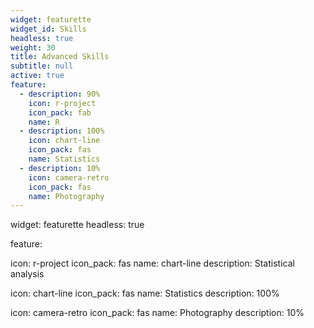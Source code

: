 ```yaml
---
widget: featurette
widget_id: Skills
headless: true
weight: 30
title: Advanced Skills
subtitle: null
active: true
feature:
  - description: 90%
    icon: r-project
    icon_pack: fab
    name: R
  - description: 100%
    icon: chart-line
    icon_pack: fas
    name: Statistics
  - description: 10%
    icon: camera-retro
    icon_pack: fas
    name: Photography
---
```

widget: featurette
headless: true  

feature:

icon: r-project
icon_pack: fas
name: chart-line
description: Statistical analysis

icon: chart-line
icon_pack: fas
name: Statistics
description: 100%

icon: camera-retro
icon_pack: fas
name: Photography
description: 10%